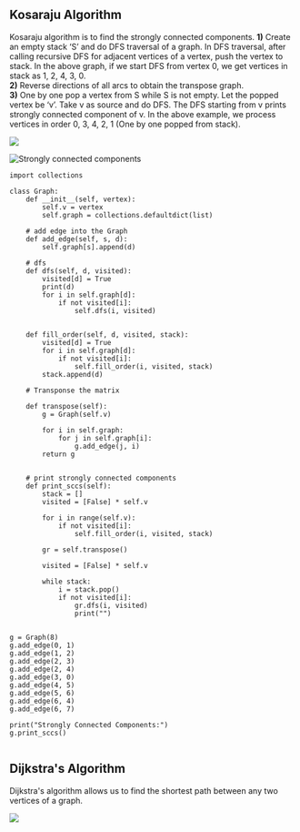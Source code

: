 ## Kosaraju Algorithm

Kosaraju algorithm is to find the strongly connected components.
**1)** Create an empty stack ‘S’ and do DFS traversal of a graph. In DFS traversal, after calling recursive DFS for adjacent vertices of a vertex, push the vertex to stack. In the above graph, if we start DFS from vertex 0, we get vertices in stack as 1, 2, 4, 3, 0.  
**2)** Reverse directions of all arcs to obtain the transpose graph.  
**3)** One by one pop a vertex from S while S is not empty. Let the popped vertex be ‘v’. Take v as source and do DFS. The DFS starting from v prints strongly connected component of v. In the above example, we process vertices in order 0, 3, 4, 2, 1 (One by one popped from stack).

![](https://media.geeksforgeeks.org/wp-content/cdn-uploads/SCC.png)


![Strongly connected components](https://cdn.programiz.com/sites/tutorial2program/files/scc-strongly-connected-components.png)




```
import collections

class Graph:
    def __init__(self, vertex):
        self.v = vertex
        self.graph = collections.defaultdict(list)

    # add edge into the Graph
    def add_edge(self, s, d):
        self.graph[s].append(d)

    # dfs
    def dfs(self, d, visited):
        visited[d] = True
        print(d)
        for i in self.graph[d]:
            if not visited[i]:
                self.dfs(i, visited)
    

    def fill_order(self, d, visited, stack):
        visited[d] = True
        for i in self.graph[d]:
            if not visited[i]:
                self.fill_order(i, visited, stack)
        stack.append(d)

    # Transponse the matrix

    def transpose(self):
        g = Graph(self.v)
        
        for i in self.graph:
            for j in self.graph[i]:
                g.add_edge(j, i)
        return g

    
    # print strongly connected components
    def print_sccs(self):
        stack = []
        visited = [False] * self.v

        for i in range(self.v):
            if not visited[i]:
                self.fill_order(i, visited, stack)
        
        gr = self.transpose()

        visited = [False] * self.v

        while stack:
            i = stack.pop()
            if not visited[i]:
                gr.dfs(i, visited)
                print("")
        

g = Graph(8)
g.add_edge(0, 1)
g.add_edge(1, 2)
g.add_edge(2, 3)
g.add_edge(2, 4)
g.add_edge(3, 0)
g.add_edge(4, 5)
g.add_edge(5, 6)
g.add_edge(6, 4)
g.add_edge(6, 7)

print("Strongly Connected Components:")
g.print_sccs()


```


## Dijkstra's Algorithm

Dijkstra's algorithm allows us to find the shortest path between any two vertices of a graph.

![](https://cdn.programiz.com/sites/tutorial2program/files/shortest-subpath.png)